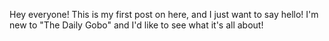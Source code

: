 Hey everyone! This is my first post on here, and I just want to say hello! I'm new to "The Daily Gobo" and I'd like to see what it's all about!